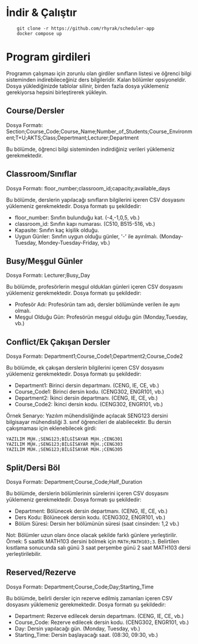 # İndir & Çalıştır

```
    git clone -r https://github.com/rhyrak/scheduler-app
    docker compose up
```

# Program girdileri

Programın çalışması için zorunlu olan girdiler sınıfların listesi ve öğrenci bilgi sisteminden indirebileceğiniz ders bilgileridir. Kalan bölümler opsiyoneldir. Dosya yüklediğinizde tablolar silinir, birden fazla dosya yüklemeniz gerekiyorsa hepsini birleştirerek yükleyin.

## Course/Dersler

Dosya Formatı: Section;Course_Code;Course_Name;Number_of_Students;Course_Environment;T+U;AKTS;Class;Depertmant;Lecturer;Department

Bu bölümde, öğrenci bilgi sisteminden indirdiğiniz verileri yüklemeniz gerekmektedir.

## Classroom/Sınıflar

Dosya Formatı: floor_number;classroom_id;capacity;available_days

Bu bölümde, derslerin yapılacağı sınıfların bilgilerini içeren CSV dosyasını yüklemeniz gerekmektedir. Dosya formatı şu şekildedir:

- floor_number: Sınıfın bulunduğu kat. (-4,-1,0,5, vb.)
- classroom_id: Sınıfın kapı numarası. (C510, B515-516, vb.)
- Kapasite: Sınıfın kaç kişilik olduğu.
- Uygun Günler: Sınıfın uygun olduğu günler, '-' ile ayırılmalı. (Monday-Tuesday, Mondey-Tuesday-Friday, vb.)

## Busy/Meşgul Günler

Dosya Formatı: Lecturer;Busy_Day

Bu bölümde, profesörlerin meşgul oldukları günleri içeren CSV dosyasını yüklemeniz gerekmektedir. Dosya formatı şu şekildedir:

- Profesör Adı: Profesörün tam adı, dersler bölümünde verilen ile aynı olmalı.
- Meşgul Olduğu Gün: Profesörün meşgul olduğu gün (Monday,Tuesday, vb.)

## Conflict/Ek Çakışan Dersler

Dosya Formatı: Department1;Course_Code1;Department2;Course_Code2

Bu bölümde, ek çakışan derslerin bilgilerini içeren CSV dosyasını yüklemeniz gerekmektedir. Dosya formatı şu şekildedir:

- Department1: Birinci dersin departmanı. (CENG, IE, CE, vb.)
- Course_Code1: Birinci dersin kodu. (CENG302, ENGR101, vb.)
- Department2: İkinci dersin departmanı. (CENG, IE, CE, vb.)
- Course_Code2: İkinci dersin kodu. (CENG302, ENGR101, vb.)

Örnek Senaryo: Yazılım mühendisliğinde açılacak SENG123 dersini bilgisayar mühendisliği 3. sınıf öğrencileri de alabilecektir. Bu dersin çakışmaması için eklenebilecek girdi:

```
YAZILIM MÜH.;SENG123;BİLGİSAYAR MÜH.;CENG301
YAZILIM MÜH.;SENG123;BİLGİSAYAR MÜH.;CENG303
YAZILIM MÜH.;SENG123;BİLGİSAYAR MÜH.;CENG305
```

## Split/Dersi Böl

Dosya Formatı: Department;Course_Code;Half_Duration

Bu bölümde, derslerin bölümlerinin sürelerini içeren CSV dosyasını yüklemeniz gerekmektedir. Dosya formatı şu şekildedir:

- Department: Bölünecek dersin departmanı. (CENG, IE, CE, vb.)
- Ders Kodu: Bölünecek dersin kodu. (CENG302, ENGR101, vb.)
- Bölüm Süresi: Dersin her bölümünün süresi (saat cinsinden: 1,2 vb.)

Not: Bölümler uzun olanı önce olacak şekilde farklı günlere yerleştirilir. Örnek: 5 saatlik MATH103 dersini bölmek için `MATH;MATH103;3`. Belirtilen kısıtlama sonucunda salı günü 3 saat perşembe günü 2 saat MATH103 dersi yerleştirilebilir.

## Reserved/Rezerve

Dosya Formatı: Department;Course_Code;Day;Starting_Time

Bu bölümde, belirli dersler için rezerve edilmiş zamanları içeren CSV dosyasını yüklemeniz gerekmektedir. Dosya formatı şu şekildedir:

- Department: Rezerve edilecek dersin departmanı. (CENG, IE, CE, vb.)
- Course_Code: Rezerve edilecek dersin kodu. (CENG302, ENGR101, vb.)
- Day: Dersin yapılacağı gün. (Monday, Tuesday, vb.)
- Starting_Time: Dersin başlayacağı saat. (08:30, 09:30, vb.)

